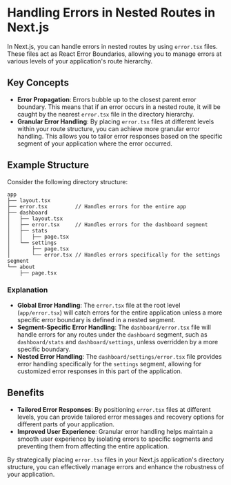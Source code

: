 # Handling Errors in Nested Routes in Next.js

In Next.js, you can handle errors in nested routes by using `error.tsx` files. These files act as React Error Boundaries, allowing you to manage errors at various levels of your application's route hierarchy.

## Key Concepts

-   **Error Propagation**: Errors bubble up to the closest parent error boundary. This means that if an error occurs in a nested route, it will be caught by the nearest `error.tsx` file in the directory hierarchy.
-   **Granular Error Handling**: By placing `error.tsx` files at different levels within your route structure, you can achieve more granular error handling. This allows you to tailor error responses based on the specific segment of your application where the error occurred.

## Example Structure

Consider the following directory structure:

```
app
├── layout.tsx
├── error.tsx         // Handles errors for the entire app
├── dashboard
│   ├── layout.tsx
│   ├── error.tsx     // Handles errors for the dashboard segment
│   ├── stats
│   │   ├── page.tsx
│   └── settings
│       ├── page.tsx
│       └── error.tsx // Handles errors specifically for the settings segment
└── about
    ├── page.tsx
```

### Explanation

-   **Global Error Handling**: The `error.tsx` file at the root level (`app/error.tsx`) will catch errors for the entire application unless a more specific error boundary is defined in a nested segment.
-   **Segment-Specific Error Handling**: The `dashboard/error.tsx` file will handle errors for any routes under the `dashboard` segment, such as `dashboard/stats` and `dashboard/settings`, unless overridden by a more specific boundary.
-   **Nested Error Handling**: The `dashboard/settings/error.tsx` file provides error handling specifically for the `settings` segment, allowing for customized error responses in this part of the application.

## Benefits

-   **Tailored Error Responses**: By positioning `error.tsx` files at different levels, you can provide tailored error messages and recovery options for different parts of your application.
-   **Improved User Experience**: Granular error handling helps maintain a smooth user experience by isolating errors to specific segments and preventing them from affecting the entire application.

By strategically placing `error.tsx` files in your Next.js application's directory structure, you can effectively manage errors and enhance the robustness of your application.
